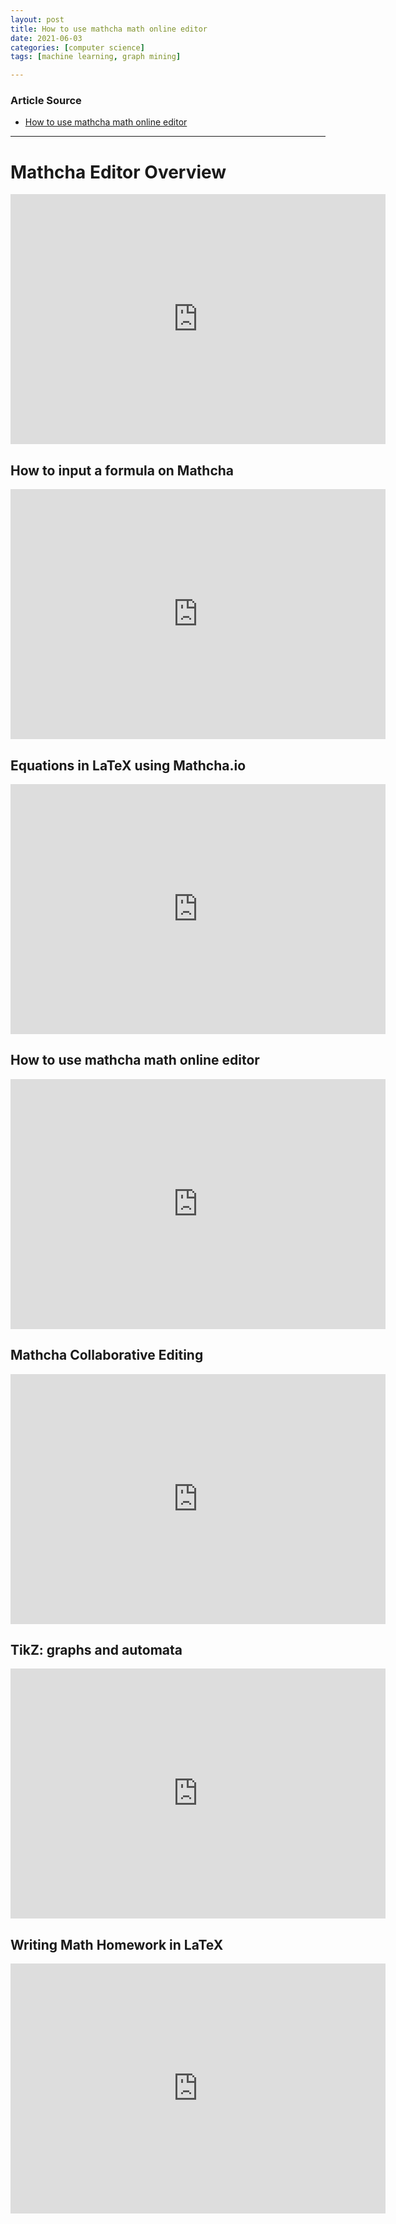 ```yaml
---
layout: post
title: How to use mathcha math online editor
date: 2021-06-03
categories: [computer science]
tags: [machine learning, graph mining]

---
```


### Article Source

* [How to use mathcha math online editor](https://www.youtube.com/watch?v=P4WUl7TDdLo)


---

# Mathcha Editor Overview

<iframe width="600" height="400" src="https://www.youtube.com/embed/ff0H6w561z8" title="YouTube video player" frameborder="0" allow="accelerometer; autoplay; clipboard-write; encrypted-media; gyroscope; picture-in-picture" allowfullscreen></iframe>


## How to input a formula on Mathcha

<iframe width="600" height="400" src="https://www.youtube.com/embed/OurIS30Fi_A" title="YouTube video player" frameborder="0" allow="accelerometer; autoplay; clipboard-write; encrypted-media; gyroscope; picture-in-picture" allowfullscreen></iframe>


## Equations in LaTeX using Mathcha.io

<iframe width="600" height="400" src="https://www.youtube.com/embed/DWYP3rsaHOY" title="YouTube video player" frameborder="0" allow="accelerometer; autoplay; clipboard-write; encrypted-media; gyroscope; picture-in-picture" allowfullscreen></iframe>


## How to use mathcha math online editor

<iframe width="600" height="400" src="https://www.youtube.com/embed/yuLEnJaUqwY" title="YouTube video player" frameborder="0" allow="accelerometer; autoplay; clipboard-write; encrypted-media; gyroscope; picture-in-picture" allowfullscreen></iframe>


## Mathcha Collaborative Editing

<iframe width="600" height="400" src="https://www.youtube.com/embed/feumJfVdwmg" title="YouTube video player" frameborder="0" allow="accelerometer; autoplay; clipboard-write; encrypted-media; gyroscope; picture-in-picture" allowfullscreen></iframe>

## TikZ: graphs and automata

<iframe width="600" height="400" src="https://www.youtube.com/embed/tbiwHzjPUmw" title="YouTube video player" frameborder="0" allow="accelerometer; autoplay; clipboard-write; encrypted-media; gyroscope; picture-in-picture" allowfullscreen></iframe>


## Writing Math Homework in LaTeX

<iframe width="600" height="400" src="https://www.youtube.com/embed/L__vTCwsimU" title="YouTube video player" frameborder="0" allow="accelerometer; autoplay; clipboard-write; encrypted-media; gyroscope; picture-in-picture" allowfullscreen></iframe>
